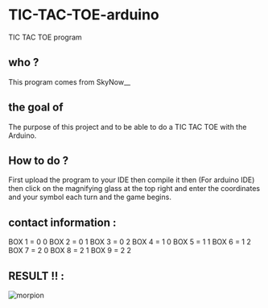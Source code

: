 # TIC-TAC-TOE-arduino
TIC TAC TOE program 

who ?
---------------------------------

This program comes from SkyNow__

the goal of 
--------------------------------

The purpose of this project and to be able to do a TIC TAC TOE with the Arduino.

How to do ?
--------------------------------

First upload the program to your IDE then compile it then (For arduino IDE) then click on the magnifying glass at the top right and enter the coordinates and your symbol each turn and the game begins.

contact information : 
-------------------------------

BOX 1 = 0 0  BOX 2 = 0 1  BOX 3 = 0 2
BOX 4 = 1 0  BOX 5 = 1 1  BOX 6 = 1 2
BOX 7 = 2 0  BOX 8 = 2 1  BOX 9 = 2 2


RESULT !! :
------------------------------

![morpion](https://user-images.githubusercontent.com/93336837/156866242-40f4adb9-859d-44aa-b797-206b6a17ec66.jpg)
